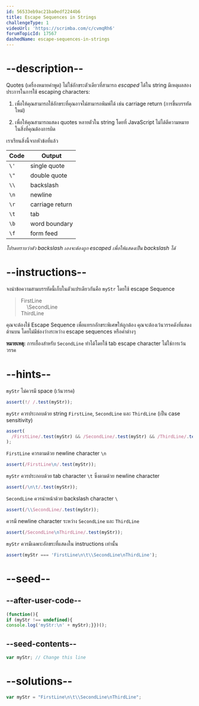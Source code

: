 ```yaml
---
id: 56533eb9ac21ba0edf2244b6
title: Escape Sequences in Strings
challengeType: 1
videoUrl: 'https://scrimba.com/c/cvmqRh6'
forumTopicId: 17567
dashedName: escape-sequences-in-strings
---
```


# --description--

Quotes (เครื่องหมายคำพูด) ไม่ใช่อักขระตัวเดียวที่สามารถ <dfn>escaped</dfn> ได้ใน string มีเหตุผลสองประการในการใช้ escaping characters:

1.  เพื่อให้คุณสามารถใช้อักขระที่คุณอาจไม่สามารถพิมพ์ได้ เช่น carriage return (การขึ้นบรรทัดใหม่)

2.  เพื่อให้คุณสามารถแสดง quotes หลายตัวใน string โดยที่ JavaScript ไม่ได้ตีความหมายในสิ่งที่คุณต้องการผิด

เราเรียนสิ่งนี้จากหัวข้อที่แล้ว

<table class='table table-striped'><thead><tr><th>Code</th><th>Output</th></tr></thead><tbody><tr><td><code>\'</code></td><td>single quote</td></tr><tr><td><code>\"</code></td><td>double quote</td></tr><tr><td><code>\\</code></td><td>backslash</td></tr><tr><td><code>\n</code></td><td>newline</td></tr><tr><td><code>\r</code></td><td>carriage return</td></tr><tr><td><code>\t</code></td><td>tab</td></tr><tr><td><code>\b</code></td><td>word boundary</td></tr><tr><td><code>\f</code></td><td>form feed</td></tr></tbody></table>

*โปรดทราบว่าตัว backslash เองจะต้องถูก escaped เพื่อให้แสดงเป็น backslash ได้*

# --instructions--

จงนำข้อความสามบรรทัดนี้เก็บในตัวแปรเดียวกันคือ `myStr` โดยใช้ escape Sequence

<blockquote>FirstLine<br>    \SecondLine<br>ThirdLine</blockquote>

คุณจะต้องใช้ Escape Sequence เพื่อแทรกอักขระพิเศษให้ถูกต้อง คุณจะต้องเว้นวรรคดังที่แสดงด้านบน โดยไม่มีช่องว่างระหว่าง escape sequences หรือคำต่างๆ

**หมายเหตุ:** การเยื้องสำหรับ `SecondLine` ทำได้โดยใช้ tab escape character ไม่ใช่การเว้นวรรค

# --hints--

`myStr` ไม่ควรมี space (เว้นวรรค)

```js
assert(!/ /.test(myStr));
```

`myStr` ควรประกอบด้วย string  `FirstLine`, `SecondLine` และ `ThirdLine` (เป็น case sensitivity)

```js
assert(
  /FirstLine/.test(myStr) && /SecondLine/.test(myStr) && /ThirdLine/.test(myStr)
);
```

`FirstLine` ควรตามด้วย newline character `\n`

```js
assert(/FirstLine\n/.test(myStr));
```

`myStr` ควรประกอบด้วย tab character `\t` ซึ่งตามด้วย newline character

```js
assert(/\n\t/.test(myStr));
```

`SecondLine` ควรนำหน้าด้วย backslash character `\`

```js
assert(/\\SecondLine/.test(myStr));
```

ควรมี newline character ระหว่าง `SecondLine` และ `ThirdLine`

```js
assert(/SecondLine\nThirdLine/.test(myStr));
```

`myStr` ควรมีเฉพาะอักขระที่แสดงใน instructions เท่านั้น

```js
assert(myStr === 'FirstLine\n\t\\SecondLine\nThirdLine');
```

# --seed--

## --after-user-code--

```js
(function(){
if (myStr !== undefined){
console.log('myStr:\n' + myStr);}})();
```

## --seed-contents--

```js
var myStr; // Change this line
```

# --solutions--

```js
var myStr = "FirstLine\n\t\\SecondLine\nThirdLine";
```
